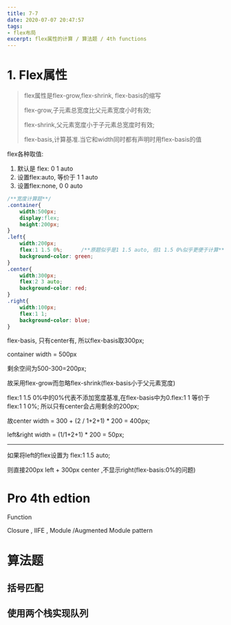 ```yaml
---
title: 7-7
date: 2020-07-07 20:47:57
tags:
- flex布局
excerpt: flex属性的计算 / 算法题 / 4th functions
---
```


# 1. Flex属性

> flex属性是flex-grow,flex-shrink, flex-basis的缩写
>
> flex-grow,子元素总宽度比父元素宽度小时有效;
>
> flex-shrink,父元素宽度小于子元素总宽度时有效;
>
> flex-basis,计算基准.当它和width同时都有声明时用flex-basis的值

flex各种取值:

1. 默认是 flex: 0 1 auto
2. 设置flex:auto, 等价于 1 1 auto
3. 设置flex:none, 0 0 auto

```css
/**宽度计算题**/
.container{
    width:500px;
    display:flex;
    height:200px;
}
.left{
    width:200px;
    flex:1 1.5 0%;      /**原题似乎是1 1.5 auto, 但1 1.5 0%似乎更便于计算**/
    background-color: green;
}
.center{
    width:300px;
    flex:2 3 auto;
    background-color: red;
}
.right{
    width:100px;
    flex:1 1;
    background-color: blue;
}
```

flex-basis, 只有center有, 所以flex-basis取300px;

container width = 500px

剩余空间为500-300=200px;

故采用flex-grow而忽略flex-shrink(flex-basis小于父元素宽度)

flex:1 1.5 0%中的0%代表不添加宽度基准,在flex-basis中为0.flex:1 1 等价于flex:1 1 0%; 所以只有center会占用剩余的200px;

故center width = 300 + (2 / 1+2+1) * 200 = 400px;

left&right width = (1/1+2+1) * 200 = 50px;

---

如果将left的flex设置为 flex:1 1.5 auto;

则直接200px left + 300px center ,不显示right(flex-basis:0%的问题)

# Pro 4th edtion

Function

Closure , IIFE , Module /Augmented Module pattern 

# 算法题

## 括号匹配

## 使用两个栈实现队列

